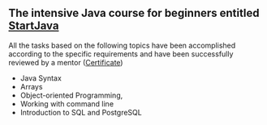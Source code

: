 ## The intensive Java course for beginners entitled <a href="https://javaops.ru/view/startjava">StartJava</a>
 All the tasks based on the following topics have been accomplished according to the specific requirements and have been successfully reviewed by a mentor (<a href="https://javaops.ru/certificate/startjava?lang=en&email=kopyshev.sd@gmail.com">Certificate</a>)
 - Java Syntax 
 - Arrays 
 - Object-oriented Programming, 
 - Working with command line
 - Introduction to SQL and PostgreSQL

